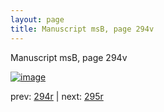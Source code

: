 ```yaml
---
layout: page
title: Manuscript msB, page 294v
---
```


Manuscript msB, page 294v

[![image](http://www.homermultitext.org/iipsrv?OBJ=IIP,1.0&FIF=/project/homer/pyramidal/deepzoom/hmt/vbbifolio/pending/vb_294v_295r.tif&WID=100&CVT=JPEG)](http://www.homermultitext.org/ict2/?urn=urn:cite2:hmt:vbbifolio.pending:vb_294v_295r)

prev:  [294r](../294r) | next:  [295r](../295r)

